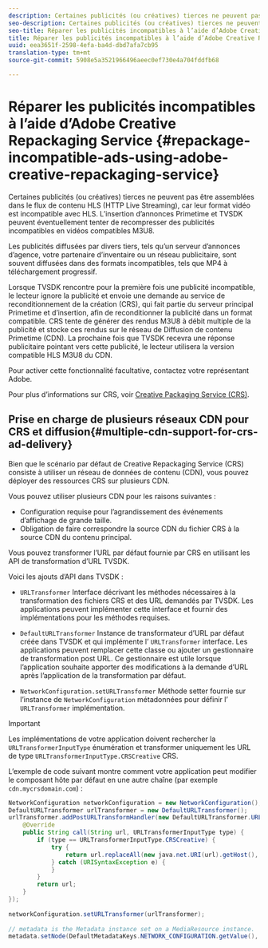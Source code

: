 ```yaml
---
description: Certaines publicités (ou créatives) tierces ne peuvent pas être assemblées dans le flux de contenu HLS (HTTP Live Streaming), car leur format vidéo est incompatible avec HLS. L’insertion d’annonces Primetime et TVSDK peuvent éventuellement tenter de recompresser des publicités incompatibles en vidéos compatibles M3U8.
seo-description: Certaines publicités (ou créatives) tierces ne peuvent pas être assemblées dans le flux de contenu HLS (HTTP Live Streaming), car leur format vidéo est incompatible avec HLS. L’insertion d’annonces Primetime et TVSDK peuvent éventuellement tenter de recompresser des publicités incompatibles en vidéos compatibles M3U8.
seo-title: Réparer les publicités incompatibles à l’aide d’Adobe Creative Repackaging Service
title: Réparer les publicités incompatibles à l’aide d’Adobe Creative Repackaging Service
uuid: eea3651f-2598-4efa-ba4d-dbd7afa7cb95
translation-type: tm+mt
source-git-commit: 5908e5a3521966496aeec0ef730e4a704fddfb68

---
```



# Réparer les publicités incompatibles à l’aide d’Adobe Creative Repackaging Service {#repackage-incompatible-ads-using-adobe-creative-repackaging-service}

Certaines publicités (ou créatives) tierces ne peuvent pas être assemblées dans le flux de contenu HLS (HTTP Live Streaming), car leur format vidéo est incompatible avec HLS. L’insertion d’annonces Primetime et TVSDK peuvent éventuellement tenter de recompresser des publicités incompatibles en vidéos compatibles M3U8.

Les publicités diffusées par divers tiers, tels qu’un serveur d’annonces d’agence, votre partenaire d’inventaire ou un réseau publicitaire, sont souvent diffusées dans des formats incompatibles, tels que MP4 à téléchargement progressif.

Lorsque TVSDK rencontre pour la première fois une publicité incompatible, le lecteur ignore la publicité et envoie une demande au service de reconditionnement de la création (CRS), qui fait partie du serveur principal Primetime et d’insertion, afin de reconditionner la publicité dans un format compatible. CRS tente de générer des rendus M3U8 à débit multiple de la publicité et stocke ces rendus sur le réseau de Diffusion de contenu Primetime (CDN). La prochaine fois que TVSDK recevra une réponse publicitaire pointant vers cette publicité, le lecteur utilisera la version compatible HLS M3U8 du CDN.

Pour activer cette fonctionnalité facultative, contactez votre représentant Adobe.

Pour plus d’informations sur CRS, voir [Creative Packaging Service (CRS)](https://helpx.adobe.com/content/dam/help/en/primetime/guides/crs.pdf).

## Prise en charge de plusieurs réseaux CDN pour CRS et diffusion{#multiple-cdn-support-for-crs-ad-delivery}

Bien que le scénario par défaut de Creative Repackaging Service (CRS) consiste à utiliser un réseau de données de contenu (CDN), vous pouvez déployer des ressources CRS sur plusieurs CDN.

Vous pouvez utiliser plusieurs CDN pour les raisons suivantes :

* Configuration requise pour l’agrandissement des événements d’affichage de grande taille.
* Obligation de faire correspondre la source CDN du fichier CRS à la source CDN du contenu principal.

Vous pouvez transformer l’URL par défaut fournie par CRS en utilisant les API de transformation d’URL TVSDK.

Voici les ajouts d’API dans TVSDK :

* `URLTransformer` Interface décrivant les méthodes nécessaires à la transformation des fichiers CRS et des URL demandés par TVSDK. Les applications peuvent implémenter cette interface et fournir des implémentations pour les méthodes requises.

* `DefaultURLTransformer` Instance de transformateur d’URL par défaut créée dans TVSDK et qui implémente l’ `URLTransformer` interface. Les applications peuvent remplacer cette classe ou ajouter un gestionnaire de transformation post URL. Ce gestionnaire est utile lorsque l’application souhaite apporter des modifications à la demande d’URL après l’application de la transformation par défaut.

* `NetworkConfiguration.setURLTransformer` Méthode setter fournie sur l’instance de `NetworkConfiguration` métadonnées pour définir l’ `URLTransformer` implémentation.

>[!IMPORTANT]
>
>Les implémentations de votre application doivent rechercher la `URLTransformerInputType` énumération et transformer uniquement les URL de type `URLTransformerInputType.CRSCreative` CRS.

L’exemple de code suivant montre comment votre application peut modifier le composant hôte par défaut en une autre chaîne (par exemple `cdn.mycrsdomain.com`) :

```java
NetworkConfiguration networkConfiguration = new NetworkConfiguration(); 
DefaultURLTransformer urlTransformer = new DefaultURLTransformer(); 
urlTransformer.addPostURLTransformHandler(new DefaultURLTransformer.URLTransformHandler() { 
    @Override 
    public String call(String url, URLTransformerInputType type) { 
        if (type == URLTransformerInputType.CRSCreative) { 
            try { 
                return url.replaceAll(new java.net.URI(url).getHost(), "cdn.mycrsdomain.com"); 
            } catch (URISyntaxException e) { 
            } 
        } 
        return url; 
    } 
}); 
   
networkConfiguration.setURLTransformer(urlTransformer); 
   
// metadata is the Metadata instance set on a MediaResource instance. 
metadata.setNode(DefaultMetadataKeys.NETWORK_CONFIGURATION.getValue(), networkConfiguration);
```
